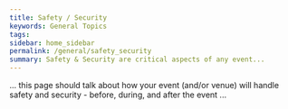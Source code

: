 ```yaml
---
title: Safety / Security
keywords: General Topics
tags:
sidebar: home_sidebar
permalink: /general/safety_security
summary: Safety & Security are critical aspects of any event...
---
```


... this page should talk about how your event (and/or venue) will handle safety and security - before, during, and after the event ...